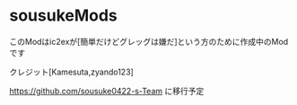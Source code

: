 # sousukeMods


 このModはic2exが[簡単だけどグレッグは嫌だ]という方のために作成中のModです
 
 クレジット[Kamesuta,zyando123]
 
 https://github.com/sousuke0422-s-Team
 に移行予定
